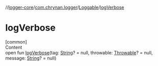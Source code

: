 //[logger-core](../../../index.md)/[com.chrynan.logger](../index.md)/[Loggable](index.md)/[logVerbose](log-verbose.md)



# logVerbose  
[common]  
Content  
open fun [logVerbose](log-verbose.md)(tag: [String](https://kotlinlang.org/api/latest/jvm/stdlib/kotlin/-string/index.html)? = null, throwable: [Throwable](https://kotlinlang.org/api/latest/jvm/stdlib/kotlin/-throwable/index.html)? = null, message: [String](https://kotlinlang.org/api/latest/jvm/stdlib/kotlin/-string/index.html)? = null)  



